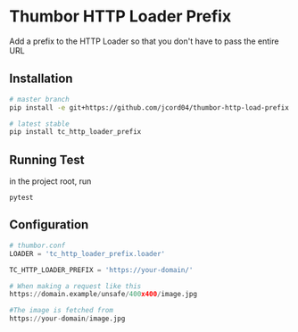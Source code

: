 # Thumbor HTTP Loader Prefix

Add a prefix to the HTTP Loader so that you don't have to pass the entire URL

## Installation

```bash
# master branch
pip install -e git+https://github.com/jcord04/thumbor-http-load-prefix.git@master#egg=tc_http_loader_prefix

# latest stable
pip install tc_http_loader_prefix
```

## Running Test
in the project root, run 

```pytest```

## Configuration

```python
# thumbor.conf
LOADER = 'tc_http_loader_prefix.loader'

TC_HTTP_LOADER_PREFIX = 'https://your-domain/'

# When making a request like this
https://domain.example/unsafe/400x400/image.jpg

#The image is fetched from 
https://your-domain/image.jpg

```